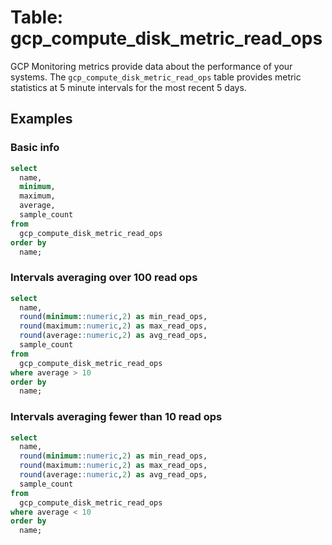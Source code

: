 # Table: gcp_compute_disk_metric_read_ops

GCP Monitoring metrics provide data about the performance of your systems. The `gcp_compute_disk_metric_read_ops` table provides metric statistics at 5 minute intervals for the most recent 5 days.

## Examples

### Basic info

```sql
select
  name,
  minimum,
  maximum,
  average,
  sample_count
from
  gcp_compute_disk_metric_read_ops
order by
  name;
```

### Intervals averaging over 100 read ops

```sql
select
  name,
  round(minimum::numeric,2) as min_read_ops,
  round(maximum::numeric,2) as max_read_ops,
  round(average::numeric,2) as avg_read_ops,
  sample_count
from
  gcp_compute_disk_metric_read_ops
where average > 10
order by
  name;
```

### Intervals averaging fewer than 10 read ops

```sql
select
  name,
  round(minimum::numeric,2) as min_read_ops,
  round(maximum::numeric,2) as max_read_ops,
  round(average::numeric,2) as avg_read_ops,
  sample_count
from
  gcp_compute_disk_metric_read_ops
where average < 10
order by
  name;
```
